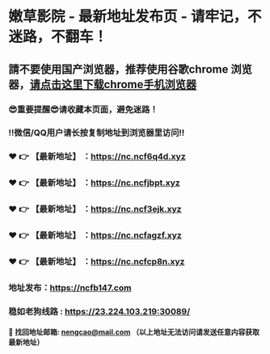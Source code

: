 # 嫩草影院 - 最新地址发布页 - 请牢记，不迷路，不翻车！

## 請不要使用国产浏览器，推荐使用谷歌chrome 浏览器，<a href = "https://www.google.cn/chrome/">请点击这里下载chrome手机浏览器</a>

### :sunglasses:重要提醒:sunglasses:请收藏本页面，避免迷路！
### ‼️微信/QQ用户请长按复制地址到浏览器里访问‼️

### :heart: :point_right: 【最新地址】 ：https://nc.ncf6q4d.xyz
### :heart: :point_right: 【最新地址】 ：https://nc.ncfjbpt.xyz
### :heart: :point_right: 【最新地址】 ：https://nc.ncf3ejk.xyz
### :heart: :point_right: 【最新地址】 ：https://nc.ncfagzf.xyz
### :heart: :point_right: 【最新地址】 ：https://nc.ncfcp8n.xyz

### 地址发布：https://ncfb147.com
### 稳如老狗线路 : https://23.224.103.219:30089/

#### :e-mail: __找回地址邮箱: nengcao@mail.com （以上地址无法访问请发送任意内容获取最新地址）__
